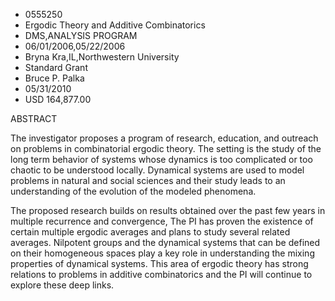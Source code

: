 
* 0555250
* Ergodic Theory and Additive Combinatorics
* DMS,ANALYSIS PROGRAM
* 06/01/2006,05/22/2006
* Bryna Kra,IL,Northwestern University
* Standard Grant
* Bruce P. Palka
* 05/31/2010
* USD 164,877.00

ABSTRACT

The investigator proposes a program of research, education, and outreach on
problems in combinatorial ergodic theory. The setting is the study of the long
term behavior of systems whose dynamics is too complicated or too chaotic to be
understood locally. Dynamical systems are used to model problems in natural and
social sciences and their study leads to an understanding of the evolution of
the modeled phenomena.

The proposed research builds on results obtained over the past few years in
multiple recurrence and convergence, The PI has proven the existence of certain
multiple ergodic averages and plans to study several related averages. Nilpotent
groups and the dynamical systems that can be defined on their homogeneous spaces
play a key role in understanding the mixing properties of dynamical systems.
This area of ergodic theory has strong relations to problems in additive
combinatorics and the PI will continue to explore these deep links.


